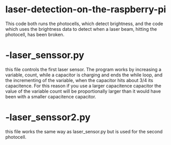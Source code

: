 # laser-detection-on-the-raspberry-pi
This code both runs the  photocells, which detect brightness, and the code which uses the brightness data to detect when a laser beam, hitting the photocell, has been broken.

#  -laser_senssor.py
   this file controls the first laser sensor. The program works by increasing a variable, count, while a capacitor is charging and ends    the while loop, and the incrementing of the variable, when the capacitor hits about 3/4 its capacitence. For this reason if you use a larger capacitence capacitor the value of the variable count will be proportionally larger than it would have been with a smaller capacitence capacitor.
   
#  -laser_senssor2.py
   this file works the same way as laser_sensor.py but is used for the second photocell.
